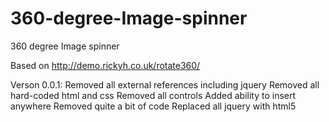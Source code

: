 # 360-degree-Image-spinner
360 degree Image spinner

Based on http://demo.rickyh.co.uk/rotate360/

Verson 0.0.1:
Removed all external references including jquery
Removed all hard-coded html and css
Removed all controls
Added ability to insert anywhere
Removed quite a bit of code
Replaced all jquery with html5
